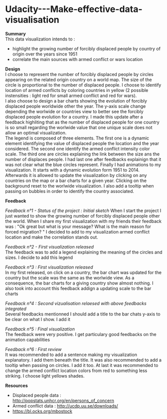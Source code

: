 # Udacity---Make-effective-data-visualisation

**Summary**  
This data visualization intends to :  
* highlight the growing number of forcibly displaced people by country of origin over the years since 1951  
* correlate the main sources with armed conflict or wars location
  

**Design**   
I choose to represent the number of forcibly displaced people by circles appearing on the related origin country on a world map. The size of the circle is proportional to the number of displaced people. I choose to identify location of armed conflicts by coloring countries in yellow (2 possible instensities : light red for small armed conflict and red for wars).  
I also choose to design a bar charts showing the evolution of forcibly displaced people worldwide other the year. The y-axis scale change depending the worlwide or countries view to better see the forcibly displaced people evolution for a country. I made this update after a feedback highliting that as the number of displaced people for one country is so small regarding the worlwide value that one unique scale does not allow an optimal visualization.  
The legend is composed of three elements. The first one is a dynamic element identifying the value of displaced people the location and the year considered. The second one identify the armed conflict intensity color scale. The third one are circles explaining the link between the size ans the number of displaces people. I had last one after feedbacks explainign that it was not clear what the blue circles represent. Finally I had animations to my visualization. It starts with a dynamic evolution form 1951 to 2014. Afterwards it is allowed to update the visualization by clicking on any countries on the map or a bar charts for a given year. Clicking on the background reset to the worlwide visualization. I also add a tooltip when passing on bubbles in order to identify the country associated.


**Feedback**  

*Feedback n°1  - Status of the project : Initial sketch*
When I start the project I just wanted to show the growing number of forcibly displaced people other the world. When I share my first visualization with my friends their feedback was : "Ok great but what is your message? What is the main reason for forced migration? " I decided to add to my visualization armed conflict location and make the correlation stands out.  

*Feedback n°2 - First visualization released*   
The feedback was to add a legend explaining the meaning of the circles and sizes. I decide to add this legend

*Feedback n°3 : First visualization released*  
In my first released, on click on a country, the bar chart was updated for the country but the scale was the same as the worlwide view. As a consequence, the bar charts for a giving country show almost nothing. I also took into account this feedback addign a updating scale to the bar charts

*Feedback n°4 : Second vizualisation relaesed with above feedbacks integrated*  
Several feedbacks mentionned I should add a title to the bar chats y-axis to be clear on what I show. I add it

*Feedback n°5 : Final visualization*  
The feedback were very positive. I get particulary good feedbacks on the animation capabilities  

*Feedback n°6 : First review*  
It was recommended to add a sentence making my visualization explanatory. I add them beneath the title. It was also recommended to add a tooltip when passing on circles. I add it too. At last it was recommended to change the armed conflict location colors from red to something less striking. I choose light yellows shades.

**Resources** 
* Displaced people data : http://popstats.unhcr.org/en/persons_of_concern
* Armed conflict data : http://ucdp.uu.se/downloads/
* https://bl.ocks.org/mbostock
